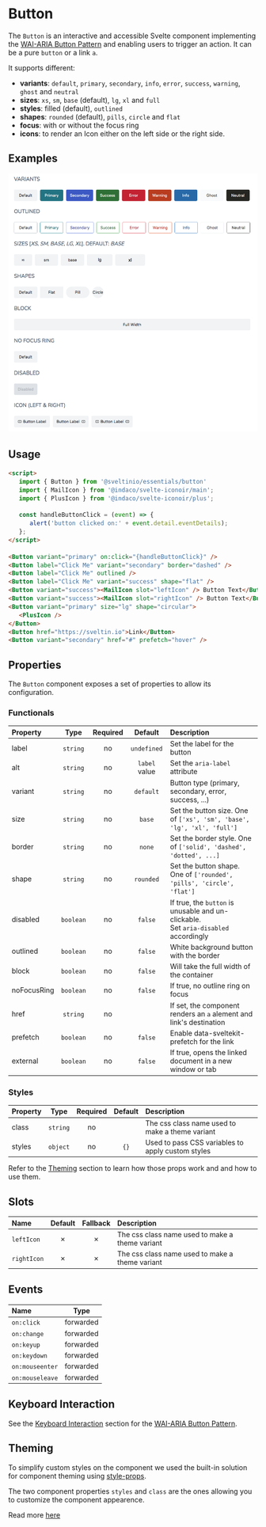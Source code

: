 # Button

The `Button` is an interactive and accessible Svelte component implementing the [WAI-ARIA Button Pattern] and enabling users to trigger an action. It can be a pure `button` or a link `a`.

It supports different:

- **variants**: `default`, `primary`, `secondary`, `info`, `error`, `success`, `warning`, `ghost` and `neutral`
- **sizes**: `xs`, `sm`, `base` (default), `lg`, `xl` and `full`
- **styles**: filled (default), `outlined`
- **shapes**: `rounded` (default), `pills`, `circle` and `flat`
- **focus**: with or without the focus ring
- **icons**: to render an Icon either on the left side or the right side.

## Examples

<img src="./assets/images/showcase.png" alt="Button - Showcase" />

## Usage

```html
<script>
   import { Button } from '@sveltinio/essentials/button'
   import { MailIcon } from '@indaco/svelte-iconoir/main';
   import { PlusIcon } from '@indaco/svelte-iconoir/plus';

   const handleButtonClick = (event) => {
      alert('button clicked on:' + event.detail.eventDetails);
   };
</script>

<Button variant="primary" on:click="{handleButtonClick}" />
<Button label="Click Me" variant="secondary" border="dashed" />
<Button label="Click Me" outlined />
<Button label="Click Me" variant="success" shape="flat" />
<Button variant="success"><MailIcon slot="leftIcon" /> Button Text</Button>
<Button variant="success"><MailIcon slot="rightIcon" /> Button Text</Button>
<Button variant="primary" size="lg" shape="circular">
   <PlusIcon />
</Button>
<Button href="https://sveltin.io">Link</Button>
<Button variant="secondary" href="#" prefetch="hover" />
```

## Properties

The `Button` component exposes a set of properties to allow its configuration.

### Functionals

| Property      |  Type     | Required | Default       | Description                                                                              |
| :------------ | :-------: | :------: | :-----------: | :--------------------------------------------------------------------------------------- |
| label         | `string`  |    no    | `undefined`   | Set the label for the button                                                             |
| alt           | `string`  |    no    | `label` value | Set the `aria-label` attribute                                                           |
| variant       | `string`  |    no    | `default`     | Button type (primary, secondary, error, success, ...)                                    |
| size          | `string`  |    no    | `base`        | Set the button size. One of `['xs', 'sm', 'base', 'lg', 'xl', 'full']`                   |
| border        | `string`  |    no    | `none`        | Set the border style. One of `['solid', 'dashed', 'dotted', ...]`                        |
| shape         | `string`  |    no    | `rounded`     | Set the button shape. One of `['rounded', 'pills', 'circle', 'flat']`                    |
| disabled      | `boolean` |    no    | `false`       | If true, the `button` is unusable and un-clickable. <br/>Set `aria-disabled` accordingly |
| outlined      | `boolean` |    no    | `false`       | White background button with the border                                                  |
| block         | `boolean` |    no    | `false`       | Will take the full width of the container                                                |
| noFocusRing   | `boolean` |    no    | `false`       | If true, no outline ring on focus                                                        |
| href          | `string`  |    no    |               | If set, the component renders an `a` alement and link's destination                      |
| prefetch      | `boolean` |    no    | `false`       | Enable data-sveltekit-prefetch for the link                                              |
| external      | `boolean` |    no    | `false`       | If true, opens the linked document in a new window or tab                                |

### Styles

| Property |  Type     | Required | Default | Description                                       |
| :------- | :-------: | :------: | :-----: | :------------------------------------------------ |
| class    | `string`  |    no    |         | The css class name used to make a theme variant   |
| styles   | `object`  |    no    |  `{}`   | Used to pass CSS variables to apply custom styles |

Refer to the [Theming](#theming) section to learn how those props work and and how to use them.

## Slots

| Name        | Default | Fallback | Description                                       |
| :---------- | :-----: | :------: | :------------------------------------------------ |
| `leftIcon`  | ✗       |    ✗     | The css class name used to make a theme variant   |
| `rightIcon` | ✗       |    ✗     | The css class name used to make a theme variant   |

## Events

| Name            |  Type     |
| :-------------- | :-------: |
| `on:click`      | forwarded |
| `on:change`     | forwarded |
| `on:keyup`      | forwarded |
| `on:keydown`    | forwarded |
| `on:mouseenter` | forwarded |
| `on:mouseleave` | forwarded |

## Keyboard Interaction

See the [Keyboard Interaction] section for the [WAI-ARIA Button Pattern].

## Theming

To simplify custom styles on the component we used the built-in solution for component theming using [style-props].

The two component properties `styles` and `class` are the ones allowing you to customize the component appearence.

Read more [here](./THEMING.md)

<!-- Resources -->
[WAI-ARIA Button Pattern]: https://www.w3.org/WAI/ARIA/apg/patterns/button/
[Keyboard Interaction]: https://www.w3.org/WAI/ARIA/apg/patterns/button/#keyboardinteraction
[style-props]: https://svelte.dev/docs#template-syntax-component-directives---style-props
